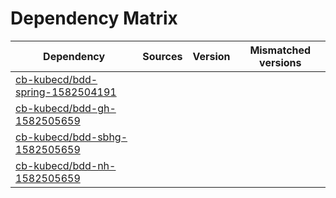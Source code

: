 # Dependency Matrix

Dependency | Sources | Version | Mismatched versions
---------- | ------- | ------- | -------------------
[cb-kubecd/bdd-spring-1582504191](https://github.com/cb-kubecd/bdd-spring-1582504191.git) |  | []() | 
[cb-kubecd/bdd-gh-1582505659](https://github.com/cb-kubecd/bdd-gh-1582505659.git) |  | []() | 
[cb-kubecd/bdd-sbhg-1582505659](https://github.com/cb-kubecd/bdd-sbhg-1582505659.git) |  | []() | 
[cb-kubecd/bdd-nh-1582505659](https://github.com/cb-kubecd/bdd-nh-1582505659.git) |  | []() | 

